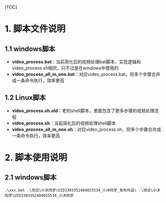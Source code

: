 [TOC]
# 1. 脚本文件说明
## 1.1 windows脚本
- **video_process.bat**：当前简化后的视频处理bat脚本，实现逻辑和video_process.sh相同，只不过是在windows中使用的
- **video_process_all_in_one.bat**：对应video_process.bat，将多个步骤合并成一条命令执行，效率更高

## 1.2 Linux脚本
- **video_process.sh.old**：老的shell脚本，里面包含了更多步骤的视频处理流程
- **video_process.sh**：当前简化后的视频处理shell脚本
- **video_process_all_in_one.sh**：对应video_process.sh，将多个步骤合并成一条命令执行，效率更高


# 2. 脚本使用说明
## 2.1 windows脚本
```
.\xxx.bat .\测试\小沐同学\UID3303352404025534_小沐同学_发布作品\ .\测试\小沐同学\UID3303352404025534_小沐同学
```